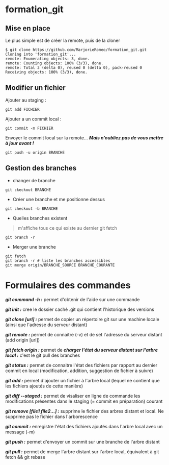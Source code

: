 # formation_git

## Mise en place

Le plus simple est de créer la remote, puis de la cloner 

```
$ git clone https://github.com/MarjorieRomeo/formation_git.git
Cloning into 'formation_git'...
remote: Enumerating objects: 3, done.
remote: Counting objects: 100% (3/3), done.
remote: Total 3 (delta 0), reused 0 (delta 0), pack-reused 0
Receiving objects: 100% (3/3), done.

```

## Modifier un fichier

Ajouter au staging : 

```git add FICHIER```

Ajouter a un commit local :

```git commit -m FICHIER```

Envoyer le commit local sur la remote... ***Mais n'oubliez pas de vous mettre à jour avant !***

```git push -u origin BRANCHE ```


## Gestion des branches 

* changer de branche 

``` git ckeckout BRANCHE  ``` 

* Créer une branche et me positionne dessus

``` git checkout -b BRANCHE ```

* Quelles branches existent 

> m'affiche tous ce qui existe au dernier git fetch 

``` git branch -r  ```

* Merger une branche 

```
git fetch 
git branch -r # liste les branches accessibles
git merge origin/BRANCHE_SOURCE BRANCHE_COURANTE
```


# Formulaires des commandes

***git command -h :*** permet d'obtenir de l'aide sur une commande

***git init :*** cree le dossier caché .git qui contient l'historique des versions

***git clone [url] :*** permet de copier un répertoire git sur une machine locale (ainsi que l'adresse du serveur distant)

***git remote :*** permet de connaitre (-v) et de set l'adresse du serveur distant (add origin [url])

***git fetch origin :*** permet de ***charger l'état du serveur distant sur l'arbre local :*** c'est le git pull des branches

***git status :*** permet de connaitre l'état des fichiers par rapport au dernier commit en local (modification, addition, suggestion de fichier à suivre)

***git add :*** permet d'ajouter un fichier à l'arbre local (lequel ne contient que les fichiers ajoutés de cette manière)

***git diff --staged :*** permet de visaliser en ligne de commande les modifications présentes dans le staging (= commit en préparation) courant

***git remove [file1 file2...] :*** supprime le fichier des arbres distant et local. Ne supprime pas le fichier dans l'arborescence

***git commit :*** enregistre l'état des fichiers ajoutés dans l'arbre local avec un message (-m)

***git push :*** permet d'envoyer un commit sur une branche de l'arbre distant

***git pull :*** permet de merge l'arbre distant sur l'arbre local, équivalent à git fetch && git rebase